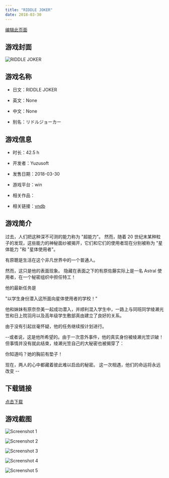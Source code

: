 ```yaml
---
title: "RIDDLE JOKER"
date: 2018-03-30
---
```

[编辑此页面](https://github.com/ACG-3/ADV3-source/blob/main/source/_posts/RIDDLE%20JOKER.md)

## 游戏封面

![RIDDLE JOKER](https%3A//pan.timero.xyz/onedrive/img_lib_001/RIDDLE%20JOKER_cover.avif)


## 游戏名称

- 日文：RIDDLE JOKER
- 英文：None
- 中文：None

- 别名：リドルジョーカー


## 游戏信息

- 时长：42.5 h
- 开发者：Yuzusoft
- 发售日期：2018-03-30
- 游戏平台：win
- 相关作品：

- 相关链接：[vndb](https://vndb.org/v22230)


## 游戏简介

过去，人们把这种深不可测的能力称为 "超能力"。
然而，随着 20 世纪末某种粒子的发现，这些能力的神秘面纱被揭开，它们和它们的使用者现在分别被称为 "星体能力 "和 "星体使用者"。

有原聰是生活在这个非凡世界中的一个普通人。

然而，这只是他的表面现象。
隐藏在表面之下的有原佐藤实际上是一名 Astral 使用者，在一个秘密组织中担任特工！

他的最新任务是

"以学生身份潜入这所面向星体使用者的学校！"

他和妹妹有原奈奈美一起成功潜入，并顺利混入学生中，一路上与同班同学绫濑光笠和日上院羽月以及高年级学生敷部真由建立了良好的关系。

由于没有引起丝毫怀疑，他的任务继续按计划进行。

--或者说，这是他所希望的。由于一次意外事件，他的真实身份被绫濑光笠识破！
但事情并没有就此结束，绫濑光笠自己的大秘密也被揭穿了：

你知道吗？她的胸前有垫子！

现在，两人的心中都藏着彼此难以启齿的秘密。
这一次相遇，他们的命运将永远改变 --


## 下载链接

[点击下载](https://pan.timero.xyz/onedrive/adv_lib_001/RIDDLE%20JOKER)


## 游戏截图


![Screenshot 1](https%3A//pan.timero.xyz/onedrive/img_lib_001/RIDDLE%20JOKER_Screenshot_1.avif)

![Screenshot 2](https%3A//pan.timero.xyz/onedrive/img_lib_001/RIDDLE%20JOKER_Screenshot_2.avif)

![Screenshot 3](https%3A//pan.timero.xyz/onedrive/img_lib_001/RIDDLE%20JOKER_Screenshot_3.avif)

![Screenshot 4](https%3A//pan.timero.xyz/onedrive/img_lib_001/RIDDLE%20JOKER_Screenshot_4.avif)

![Screenshot 5](https%3A//pan.timero.xyz/onedrive/img_lib_001/RIDDLE%20JOKER_Screenshot_5.avif)

